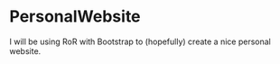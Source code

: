 # PersonalWebsite
I will be using RoR with Bootstrap to (hopefully) create a nice personal website.
